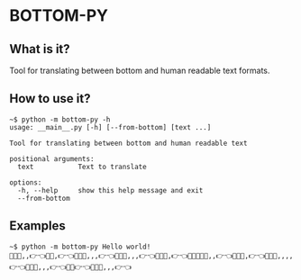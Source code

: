 # BOTTOM-PY

## What is it?

Tool for translating between bottom and human readable text formats.

## How to use it?
```
~$ python -m bottom-py -h
usage: __main__.py [-h] [--from-bottom] [text ...]

Tool for translating between bottom and human readable text

positional arguments:
  text           Text to translate

options:
  -h, --help     show this help message and exit
  --from-bottom
```

## Examples
```
~$ python -m bottom-py Hello world!
💖✨✨,,👉👈💖💖,👉👈💖💖🥺,,,👉👈💖💖🥺,,,👉👈💖💖✨,👉👈💖✨✨✨🥺,,👉👈💖💖✨,👉👈💖💖✨,,,,👉👈💖💖🥺,,,👉👈💖💖👉👈✨✨✨,,,👉👈
```
